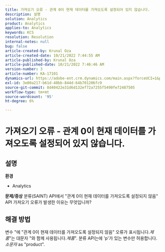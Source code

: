 ```yaml
---
title: 가져오기 오류 - 관계 0이 현재 데이터를 가져오도록 설정되어 있지 않습니다.
description: 설명
solution: Analytics
product: Analytics
applies-to: Analytics
keywords: KCS
resolution: Resolution
internal-notes: null
bug: false
article-created-by: Krunal Oza
article-created-date: 10/21/2022 7:44:55 AM
article-published-by: Krunal Oza
article-published-date: 10/21/2022 7:46:46 AM
version-number: 3
article-number: KA-17101
dynamics-url: https://adobe-ent.crm.dynamics.com/main.aspx?forceUCI=1&pagetype=entityrecord&etn=knowledgearticle&id=aca21940-1451-ed11-bba2-0022480867fb
exl-id: 3e00a217-b61d-40bb-844d-64b701206fc9
source-git-commit: 8d40422e31d6d132ef72a7255f5490fe72487505
workflow-type: tm+mt
source-wordcount: '95'
ht-degree: 6%

---
```


# 가져오기 오류 - 관계 0이 현재 데이터를 가져오도록 설정되어 있지 않습니다.

## 설명

<b>환경</b>
- Analytics



<b>문제/증상</b>
분류(SAINT) API에서 &quot;관계 0이 현재 데이터를 가져오도록 설정되지 않음&quot; API 가져오기 오류가 발생한 이유는 무엇입니까?


## 해결 방법


변수 &quot;에 &quot;관계 0이 현재 데이터를 가져오도록 설정되지 않음&quot; 오류가 표시됩니다.*제품*&quot;는 대문자 &quot;와 함께 사용됩니다.*제품*&quot;. 분류 API는에 &#39;p&#39;가 있는 변수만 허용합니다. *소문자* as &quot;product&quot;.
